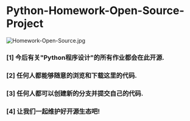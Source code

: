 # Python-Homework-Open-Source-Project

![Homework-Open-Source.jpg](https://repository-images.githubusercontent.com/531410247/c87eee78-e33b-48c5-938d-33340f8415ce)

### [1] 今后有关"Python程序设计"的所有作业都会在此开源.

### [2] 任何人都能够随意的浏览和下载这里的代码.

### [3] 任何人都可以创建新的分支并提交自己的代码.

### [4] 让我们一起维护好开源生态吧!
